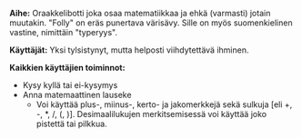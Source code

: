 **Aihe:** Oraakkelibotti joka osaa matematiikkaa ja ehkä (varmasti) jotain muutakin. "Folly" on eräs punertava värisävy. Sille on myös suomenkielinen vastine, nimittäin "typeryys".

**Käyttäjät:** Yksi tylsistynyt, mutta helposti viihdytettävä ihminen.

**Kaikkien käyttäjien toiminnot:**

* Kysy kyllä tai ei-kysymys
* Anna matemaattinen lauseke
  * Voi käyttää plus-, miinus-, kerto- ja jakomerkkejä sekä sulkuja [eli +, -, *, /, (, )]. Desimaalilukujen merkitsemisessä voi käyttää joko pistettä tai pilkkua.
